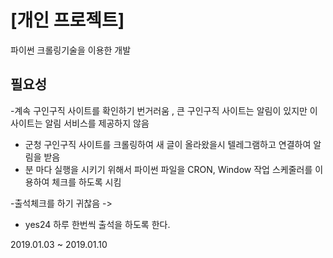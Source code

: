 [개인 프로젝트]
==============
파이썬 크롤링기술을 이용한 개발 

필요성 
-----
-계속 구인구직 사이트를 확인하기 번거러움 , 큰 구인구직 사이트는 알림이 있지만 이 사이트는 알림 서비스를 제공하지 않음  
 - 군청 구인구직 사이트를 크롤링하여 새 글이 올라왔을시 텔레그램하고 연결하여 알림을 받음 
  - 분 마다 실행을 시키기 위해서 파이썬 파일을 CRON, Window 작업 스케줄러를 이용하여 체크를 하도록 시킴 

-출석체크를 하기 귀찮음 -> 
 - yes24 하루 한번씩 출석을 하도록 한다.

2019.01.03 ~ 2019.01.10




